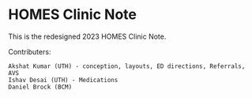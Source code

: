 # HOMES Clinic Note

This is the redesigned 2023 HOMES Clinic Note.

Contributers:

    Akshat Kumar (UTH) - conception, layouts, ED directions, Referrals, AVS
    Ishav Desai (UTH) - Medications
    Daniel Brock (BCM)